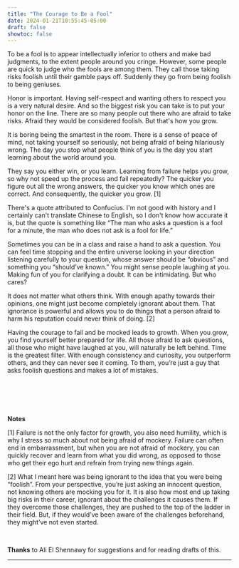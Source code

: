 ```yaml
---
title: "The Courage to Be a Fool"
date: 2024-01-21T10:55:45-05:00
draft: false
showtoc: false
---
```


To be a fool is to appear intellectually inferior to others and make bad judgments, to the extent people around you cringe. However, some people are quick to judge who the fools are among them. They call those taking risks foolish until their gamble pays off. Suddenly they go from being foolish to being geniuses.  

Honor is important. Having self-respect and wanting others to respect you is a very natural desire. And so the biggest risk you can take is to put your honor on the line. There are so many people out there who are afraid to take risks. Afraid they would be considered foolish. But that's how you grow. 

It is boring being the smartest in the room. There is a sense of peace of mind, not taking yourself so seriously, not being afraid of being hilariously wrong. The day you stop what people think of you is the day you start learning about the world around you.

They say you either win, or you learn. Learning from failure helps you grow, so why not speed up the process and fail repeatedly? The quicker you figure out all the wrong answers, the quicker you know which ones are correct. And consequently, the quicker you grow. [1]

There's a quote attributed to Confucius. I'm not good with history and I certainly can’t translate Chinese to English, so I don't know how accurate it is, but the quote is something like “The man who asks a question is a fool for a minute, the man who does not ask is a fool for life.”

Sometimes you can be in a class and raise a hand to ask a question. You can feel time stopping and the entire universe looking in your direction listening carefully to your question, whose answer should be “obvious” and something you “should’ve known.” You might sense people laughing at you. Making fun of you for clarifying a doubt. It can be intimidating. But who cares? 

It does not matter what others think. With enough apathy towards their opinions, one might just become completely ignorant about them. That ignorance is powerful and allows you to do things that a person afraid to harm his reputation could never think of doing. [2]

Having the courage to fail and be mocked leads to growth. When you grow, you find yourself better prepared for life. All those afraid to ask questions, all those who might have laughed at you, will naturally be left behind. Time is the greatest filter. With enough consistency and curiosity, you outperform others, and they can never see it coming. To them, you’re just a guy that asks foolish questions and makes a lot of mistakes.

# &nbsp;

**Notes**

[1] Failure is not the only factor for growth, you also need humility, which is why I stress so much about not being afraid of mockery. Failure can often end in embarrassment, but when you are not afraid of mockery, you can quickly recover and learn from what you did wrong, as opposed to those who get their ego hurt and refrain from trying new things again.

[2] What I meant here was being ignorant to the idea that you were being “foolish”. From your perspective, you’re just asking an innocent question, not knowing others are mocking you for it. It is also how most end up taking big risks in their career, ignorant about the challenges it causes them. If they overcome those challenges, they are pushed to the top of the ladder in their field. But, if they would’ve been aware of the challenges beforehand, they might’ve not even started.

&nbsp;

**Thanks** to Ali El Shennawy for suggestions and for reading drafts of this.

---